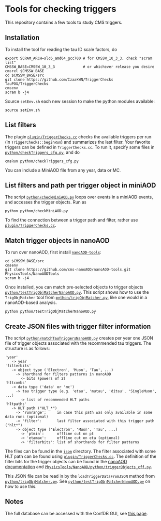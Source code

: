 # Tools for checking triggers

This repository contains a few tools to study CMS triggers.


## Installation

To install the tool for reading the tau ID scale factors, do
```
export SCRAM_ARCH=slc6_amd64_gcc700 # for CMSSW_10_3_3, check "scram list"
CMSSW_BASE=CMSSW_10_3_3             # or whichever release you desire
cmsrel $CMSSW_BASE
cd $CMSSW_BASE/src
git clone https://github.com/IzaakWN/TriggerChecks TauPOG/TriggerChecks
cmsenv
scram b -j4
```
Source `setEnv.sh` each new session to make the python modules available:
```
source setEnv.sh
```


## List filters

The plugin [`plugin/TriggerChecks.cc`](plugins/TriggerChecks.cc) checks the available triggers per run (in `TriggerChecks::beginRun`) and summarizes the last filter. Your favorite triggers can be defined in `TriggerChecks.cc`. To run it, specify some files in [`python/checkTriggers_cfg.py`](python/checkTriggers_cfg.py), and do
```
cmsRun python/checkTriggers_cfg.py
```
You can include a MiniAOD file from any year, data or MC.


## List filters and path per trigger object in miniAOD

The script [`python/checkMiniAOD.py`](python/checkMiniAOD.py) loops over events in a miniAOD events, and accesses the trigger objects. Run as
```
python python/checkMiniAOD.py
```
To find the connection between a trigger path and filter, rather use [`plugin/TriggerChecks.cc`](plugin/TriggerChecks.cc).


## Match trigger objects in nanoAOD

To run over nanoAOD, first install [`nanoAOD-tools`](https://github.com/cms-nanoAOD/nanoAOD-tools): 
```
cd $CMSSW_BASE/src
cmsenv
git clone https://github.com/cms-nanoAOD/nanoAOD-tools.git PhysicsTools/NanoAODTools
scram b -j4
```
Once installed, you can match pre-selected objects to trigger objects [`python/testTrigObjMatcherNanoAOD.py`](python/testTrigObjMatcherNanoAOD.py). This script shows how to use the `TrigObjMatcher` tool from [`python/trigObjMatcher.py`](python/trigObjMatcher.py), like one would in a nanoAOD-based analysis.
```
python python/testTrigObjMatcherNanoAOD.py
```


## Create JSON files with trigger filter information

The script [`python/matchTauTriggersNanoAOD.py`](python/matchTauTriggersNanoAOD.py) creates per year one JSON file of trigger objects associated with the recommended tau triggers. The structure is as follows:
```
'year'
   -> year
'filterbits'
   -> object type ('Electron', 'Muon', 'Tau', ...)
     -> shorthand for filters patterns in nanoAOD
       -> bits (powers of 2)
'hltcombs'
   -> data type ('data' or 'mc')
     -> tau trigger type (e.g. 'etau', 'mutau', 'ditau', 'SingleMuon', ...)
       -> list of recommended HLT paths
'hltpaths'
   -> HLT path ("HLT_*")
     -> 'runrange':     in case this path was only available in some data runs (optional)
     -> 'filter':       last filter associated with this trigger path ("hlt*")
     -> object type ('Electron', 'Muon', 'Tau', ...)
       -> 'ptmin':      offline cut on pt 
       -> 'etamax':     offline cut on eta (optional)
       -> 'filterbits': list of shorthands for filter patterns
```
The files can be found in the [`json`](json) directory.
The filter associated with some HLT path can be found using [`plugin/TriggerChecks.cc`](#list-filters).
The definition of the filter bits for the trigger objects can be found in the [nanoAOD documentation](https://cms-nanoaod-integration.web.cern.ch/integration/master-102X/data102X_doc.html#TrigObj) and [`PhysicsTools/NanoAOD/python/triggerObjects_cff.py`](https://github.com/cms-sw/cmssw/blob/master/PhysicsTools/NanoAOD/python/triggerObjects_cff.py).

This JSON file can be read in by the `loadTriggerDataFromJSON` method from [`python/trigObjMatcher.py`](`python/trigObjMatcher.py`). See [`python/testTrigObjMatcherNanoAOD.py`](python/testTrigObjMatcherNanoAOD.py) on how to use this.



## Notes

The full database can be accessed with the ConfDB GUI, see [this page](https://twiki.cern.ch/twiki/bin/viewauth/CMS/EvfConfDBGUI).

